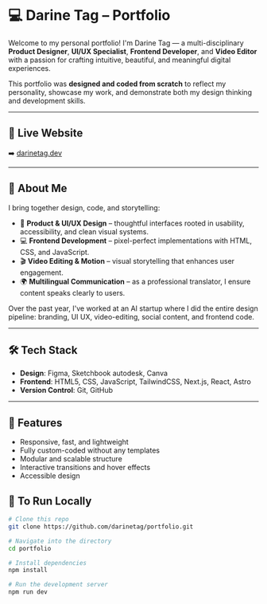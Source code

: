 # 💻 Darine Tag – Portfolio

Welcome to my personal portfolio! I'm Darine Tag — a multi-disciplinary **Product Designer**, **UI/UX Specialist**, **Frontend Developer**, and **Video Editor** with a passion for crafting intuitive, beautiful, and meaningful digital experiences.

This portfolio was **designed and coded from scratch** to reflect my personality, showcase my work, and demonstrate both my design thinking and development skills.

---

## 🌟 Live Website

➡️ [darinetag.dev](https://www.darinetag.dev)

---

## 🧠 About Me

I bring together design, code, and storytelling:

- 🎨 **Product & UI/UX Design** – thoughtful interfaces rooted in usability, accessibility, and clean visual systems.
- 💻 **Frontend Development** – pixel-perfect implementations with HTML, CSS, and JavaScript.
- 🎬 **Video Editing & Motion** – visual storytelling that enhances user engagement.
- 🌍 **Multilingual Communication** – as a professional translator, I ensure content speaks clearly to users.

Over the past year, I've worked at an AI startup where I did the entire design pipeline: branding, UI UX, video-editing, social content, and frontend code.

---

## 🛠️ Tech Stack

- **Design**: Figma, Sketchbook autodesk, Canva
- **Frontend**: HTML5, CSS, JavaScript, TailwindCSS, Next.js, React, Astro
- **Version Control**: Git, GitHub

---

## 🚀 Features

- Responsive, fast, and lightweight
- Fully custom-coded without any templates
- Modular and scalable structure
- Interactive transitions and hover effects
- Accessible design

## 📌 To Run Locally

```bash
# Clone this repo
git clone https://github.com/darinetag/portfolio.git

# Navigate into the directory
cd portfolio

# Install dependencies
npm install

# Run the development server
npm run dev

